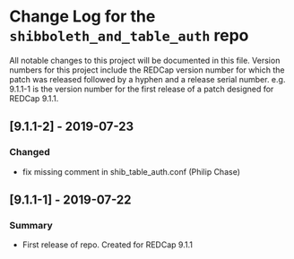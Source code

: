 # Change Log for the `shibboleth_and_table_auth` repo

All notable changes to this project will be documented in this file.
Version numbers for this project include the REDCap version number for which the patch was released followed by a hyphen and a release serial number. e.g. 9.1.1-1 is the version number for the first release of a patch designed for REDCap 9.1.1.

## [9.1.1-2] - 2019-07-23
### Changed
- fix missing comment in shib_table_auth.conf (Philip Chase)


## [9.1.1-1] - 2019-07-22
### Summary
- First release of repo. Created for REDCap 9.1.1
